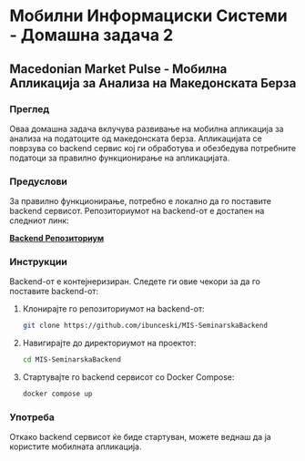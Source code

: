 # Мобилни Информациски Системи - Домашна задача 2

## Macedonian Market Pulse - Мобилна Апликација за Анализа на Македонската Берза

### Преглед
Оваа домашна задача вклучува развивање на мобилна апликација за анализа на податоците од македонската берза. Апликацијата се поврзува со backend сервис кој ги обработува и обезбедува потребните податоци за правилно функционирање на апликацијата.

### Предуслови
За правилно функционирање, потребно е локално да го поставите backend сервисот. Репозиториумот на backend-от е достапен на следниот линк:

**[Backend Репозиториум](https://github.com/ibunceski/MIS-SeminarskaBackend)**

### Инструкции
Backend-от е контејнеризиран. Следете ги овие чекори за да го поставите backend-от:

1. Клонирајте го репозиториумот на backend-от:
   ```bash
   git clone https://github.com/ibunceski/MIS-SeminarskaBackend
   ```
2. Навигирајте до директориумот на проектот:
   ```bash
   cd MIS-SeminarskaBackend
   ```
3. Стартувајте го backend сервисот со Docker Compose:
   ```bash
   docker compose up
   ```

### Употреба
Откако backend сервисот ќе биде стартуван, можете веднаш да ја користите мобилната апликација.

